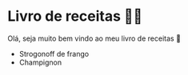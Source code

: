 # Livro de receitas :woman_cook:

Olá, seja muito bem vindo ao meu livro de receitas :wave:

- Strogonoff de frango
- Champignon
